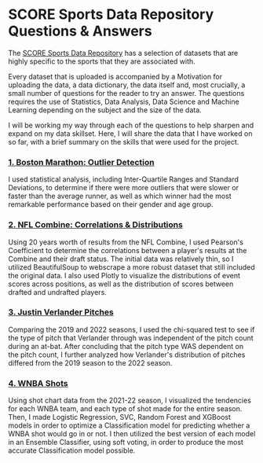 # SCORE Sports Data Repository Questions & Answers

The [SCORE Sports Data Repository](data.scorenetwork.org) has a selection of datasets that are highly specific to the sports that they are associated with.

Every dataset that is uploaded is accompanied by a Motivation for uploading the data, a data dictionary, the data itself and, most crucially, a small number of questions for the reader to try an answer.  The questions requires the use of Statistics, Data Analysis, Data Science and Machine Learning depending on the subject and the size of the data.

I will be working my way through each of the questions to help sharpen and expand on my data skillset.  Here, I will share the data that I have worked on so far, with a brief summary on the skills that were used for the project.

### [1. Boston Marathon: Outlier Detection](https://github.com/thebrianjohns/score_repo/blob/main/boston_marathon/boston_marathon_outliers.ipynb)
I used statistical analysis, including Inter-Quartile Ranges and Standard Deviations, to determine if there were more outliers that were slower or faster than the average runner, as well as which winner had the most remarkable performance based on their gender and age group.

### [2. NFL Combine: Correlations & Distributions](https://github.com/thebrianjohns/score_repo/blob/main/nfl_combine/nfl_combine.ipynb)
Using 20 years worth of results from the NFL Combine, I used Pearson's Coefficient to determine the correlations between a player's results at the Combine and their draft status.  The initial data was relatively thin, so I utilized BeautifulSoup to webscrape a more robust dataset that still included the original data.  I also used Plotly to visualize the distributions of event scores across positions, as well as the distribution of scores between drafted and undrafted players.

### [3. Justin Verlander Pitches](https://github.com/thebrianjohns/score_repo/blob/main/verlander/verlander_pitches.ipynb)
Comparing the 2019 and 2022 seasons, I used the chi-squared test to see if the type of pitch that Verlander through was independent of the pitch count during an at-bat.  After concluding that the pitch type WAS dependent on the pitch count, I further analyzed how Verlander's distribution of pitches differed from the 2019 season to the 2022 season.

### [4. WNBA Shots](https://github.com/thebrianjohns/score_repo/blob/main/wnba/wnba_visuals_classification.ipynb)
Using shot chart data from the 2021-22 season, I visualized the tendencies for each WNBA team, and each type of shot made for the entire season.  Then, I made Logistic Regression, SVC, Random Forest and XGBoost models in order to optimize a Classification model for predicting whether a WNBA shot would go in or not.  I then utilized the best version of each model in an Ensemble Classifier, using soft voting, in order to produce the most accurate Classification model possible.